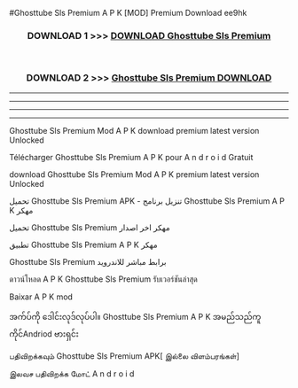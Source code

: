 #Ghosttube Sls Premium  A P K [MOD] Premium Download ee9hk



<div align="center">

<h3>DOWNLOAD 1 >>> <a href="https://teeasianyam.web.app?sq=Ghosttube Sls Premium ">DOWNLOAD Ghosttube Sls Premium  </a></h3><br>

<h3>DOWNLOAD 2 >>> <a href="https://teeasianyam.web.app?sq=Ghosttube Sls Premium  ">Ghosttube Sls Premium   DOWNLOAD </a></h3>

</div>


----------------------------------------------------------

----------------------------------------------------------

----------------------------------------------------------

----------------------------------------------------------


Ghosttube Sls Premium   Mod A P K download premium latest version Unlocked

Télécharger Ghosttube Sls Premium   A P K pour A n d r o i d Gratuit

download Ghosttube Sls Premium   Mod A P K premium latest version Unlocked

تحميل Ghosttube Sls Premium   APK - تنزيل برنامج Ghosttube Sls Premium   A P K مهكر

تحميل Ghosttube Sls Premium   مهكر اخر اصدار

تطبيق Ghosttube Sls Premium   A P K مهكر

Ghosttube Sls Premium   برابط مباشر للاندرويد

ดาวน์โหลด A P K Ghosttube Sls Premium   รับเวอร์ชันล่าสุด

Baixar A P K mod

အက်ပ်ကို ဒေါင်းလုဒ်လုပ်ပါ။ Ghosttube Sls Premium   A P K အမည်သည်ကူကိုင်Andriod ဗားရှင်း

பதிவிறக்கவும் Ghosttube Sls Premium   APK[ இல்லை விளம்பரங்கள்] 
 
இலவச பதிவிறக்க மோட் A n d r o i d



